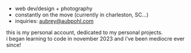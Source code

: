- web dev/design + photography
- constantly on the move (currently in charleston, SC...)
- inquiries: aubrey@aubpohl.com

this is my personal account, dedicated to my personal projects.<br>
i began learning to code in november 2023 and i've been mediocre ever since!

